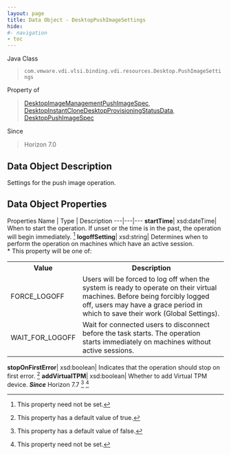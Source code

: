```yaml
---
layout: page
title: Data Object - DesktopPushImageSettings
hide:
#- navigation
- toc
---
```






Java Class
> `com.vmware.vdi.vlsi.binding.vdi.resources.Desktop.PushImageSettings`

Property of
> [DesktopImageManagementPushImageSpec](vdi.resources.Desktop.ImageManagementPushImageSpec.md#field_detail), [DesktopInstantCloneDesktopProvisioningStatusData](vdi.resources.Desktop.InstantCloneProvisioningStatusData.md#field_detail), [DesktopPushImageSpec](vdi.resources.Desktop.PushImageSpec.md#field_detail)

Since
> Horizon 7.0


## Data Object Description

Settings for the push image operation.

## Data Object Properties
Properties
Name |  Type |  Description
---|---|---
**startTime**|  xsd:dateTime|  When to start the operation. If unset or the time is in the past, the operation will begin immediately. [^1]
**logoffSetting**|  xsd:string|  Determines when to perform the operation on machines which have an active session.<br>* This property will be one of:<br><table><tr><th>Value</th><th>Description</th></tr><tr><td>FORCE_LOGOFF</td><td>Users will be forced to log off when the system is ready to operate on their virtual machines. Before being forcibly logged off, users may have a grace period in which to save their work (Global Settings).</td></tr><tr><td>WAIT_FOR_LOGOFF</td><td>Wait for connected users to disconnect before the task starts. The operation starts immediately on machines without active sessions.</td></tr></table>
**stopOnFirstError**|  xsd:boolean|  Indicates that the operation should stop on first error. [^6]
**addVirtualTPM**|  xsd:boolean|  Whether to add Virtual TPM device.  **_Since_** Horizon 7.7 [^5] [^1]
 


 


[^1]: This property need not be set.
[^5]: This property has a default value of false.
[^6]: This property has a default value of true.